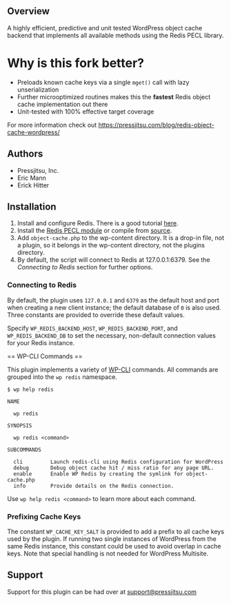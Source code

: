 ## Overview

A highly efficient, predictive and unit tested WordPress object cache backend that implements all available methods using the Redis PECL library.

# Why is this fork better?

- Preloads known cache keys via a single `mget()` call with lazy unserialization
- Further microoptimized routines makes this the **fastest** Redis object cache implementation out there
- Unit-tested with 100% effective target coverage

For more information check out https://pressjitsu.com/blog/redis-object-cache-wordpress/

## Authors

* Pressjitsu, Inc.
* Eric Mann
* Erick Hitter

## Installation
1. Install and configure Redis. There is a good tutorial [here](https://www.digitalocean.com/community/tutorials/how-to-install-and-secure-redis-on-debian-9).
2. Install the [Redis PECL module](http://pecl.php.net/package/redis) or compile from [source](https://github.com/phpredis/phpredis).
3. Add `object-cache.php` to the wp-content directory. It is a drop-in file, not a plugin, so it belongs in the wp-content directory, not the plugins directory.
4. By default, the script will connect to Redis at 127.0.0.1:6379. See the *Connecting to Redis* section for further options.

### Connecting to Redis ###

By default, the plugin uses `127.0.0.1` and `6379` as the default host and port when creating a new client instance; the default database of `0` is also used. Three constants are provided to override these default values.

Specify `WP_REDIS_BACKEND_HOST`, `WP_REDIS_BACKEND_PORT`, and `WP_REDIS_BACKEND_DB` to set the necessary, non-default connection values for your Redis instance.

== WP-CLI Commands ==

This plugin implements a variety of [WP-CLI](https://wp-cli.org) commands. All commands are grouped into the `wp redis` namespace.

    $ wp help redis

    NAME

      wp redis

    SYNOPSIS

      wp redis <command>

    SUBCOMMANDS

      cli         Launch redis-cli using Redis configuration for WordPress
      debug       Debug object cache hit / miss ratio for any page URL.
      enable      Enable WP Redis by creating the symlink for object-cache.php
      info        Provide details on the Redis connection.

Use `wp help redis <command>` to learn more about each command.

### Prefixing Cache Keys ###

The constant `WP_CACHE_KEY_SALT` is provided to add a prefix to all cache keys used by the plugin. If running two single instances of WordPress from the same Redis instance, this constant could be used to avoid overlap in cache keys. Note that special handling is not needed for WordPress Multisite.

## Support

Support for this plugin can be had over at support@pressjitsu.com

